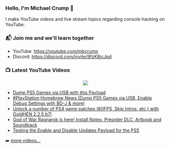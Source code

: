 ### Hello, I'm Michael Crump 👋

I make YouTube videos and live stream topics regarding console hacking on YouTube. 

### 📬 Join me and we'll learn together

- YouTube: https://youtube.com/mbcrump
- Discord: https://discord.com/invite/9fzK8jcJpd

### 📺 Latest YouTube Videos

<div align="center">

[<img src="https://img.shields.io/badge/-Subscribe-red?style=for-the-badge&logo=youtube&logoColor=white"/>](https://www.youtube.com/c/mbcrump?sub_confirmation=1)

</div>

<!-- YOUTUBE:START -->
- [Dump PS5 Games via USB with this Payload](https://www.youtube.com/watch?v=9cscZGOQe0Q)
- [#PlayStation  Homebrew News &lpar;Dump PS5 Games via USB, Enable Debug Settings with BD-J &amp; more&rpar;](https://www.youtube.com/watch?v=icfBuuqR20Q)
- [Unlock a number of PS4 game patches &lpar;60FPS, Skip Intros, etc.&rpar; with GoldHEN 2.2.5 b7!](https://www.youtube.com/watch?v=Fu1o7m5B4gU)
- [God of War Ragnarok is here! Install Notes, Preorder DLC, Artbook and Soundtrack](https://www.youtube.com/watch?v=iBz6hhiGedU)
- [Testing the Enable and Disable Updates Payload for the PS5](https://www.youtube.com/watch?v=Wt2s1Iib1MI)
<!-- YOUTUBE:END -->

➡️ [more videos...](https://youtube.com/mbcrump)

